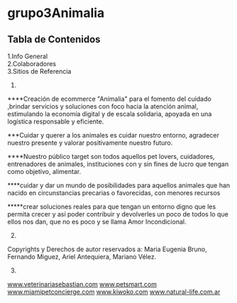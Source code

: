 # grupo3Animalia

## Tabla de Contenidos
1.Info General  
2.Colaboradores  
3.Sitios de Referencia  


1.
****Creación de ecommerce "Animalia" para el fomento del cuidado ,brindar servicios y soluciones
con foco hacia la atención animal, estimulando la economía digital y de escala solidaria,
apoyada en una logística responsable y eficiente.


***Cuidar y querer a los animales es cuidar nuestro entorno, agradecer nuestro presente y valorar positivamente
nuestro futuro.


****Nuestro público target son todos aquellos pet lovers, 
cuidadores, entrenadores de animales, instituciones con y sin fines de lucro 
que tengan como objetivo, alimentar. 

****cuidar y dar un mundo de posibilidades 
para aquellos animales que han nacido en circunstancias precarias o favorecidas, 
con menores recursos

*****crear soluciones reales para que tengan un entorno digno 
que les permita crecer y así poder contribuir y devolverles un poco de todos 
lo que ellos nos dan, que no es poco y se llama Amor Incondicional.  

2.
Copyrights y Derechos de autor reservados a:
Maria Eugenia Bruno, Fernando Miguez, Ariel Antequiera, Mariano Vélez.

3.
www.veterinariasebastian.com
www.petsmart.com
www.miamipetconcierge.com
www.kiwoko.com
www.natural-life.com.ar
